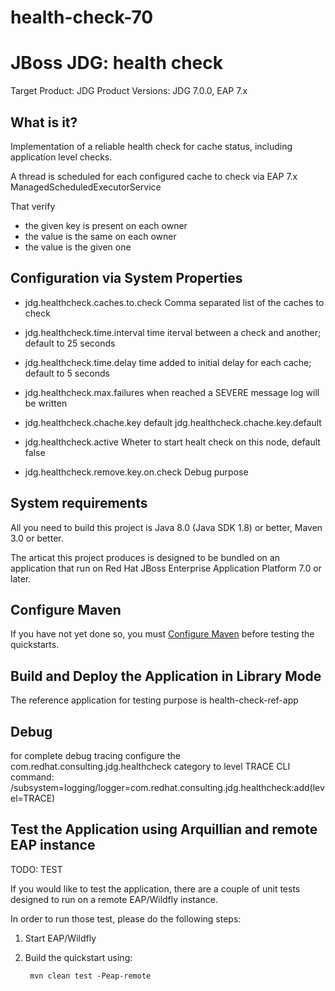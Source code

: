 # health-check-70

JBoss JDG: health check 
=====================================
Target Product: JDG
Product Versions: JDG 7.0.0, EAP 7.x


What is it?
-----------

Implementation of a reliable health check for cache status, including application level checks.

A thread is scheduled for each configured cache to check via EAP 7.x ManagedScheduledExecutorService

That verify
  - the given key is present on each owner
  - the value is the same on each owner
  - the value is the given one
	 

Configuration via System Properties
-------------------
	
 * jdg.healthcheck.caches.to.check 
   Comma separated list of the caches to check
	
 * jdg.healthcheck.time.interval
   time iterval between a check and another; default to 25 seconds 
	
 * jdg.healthcheck.time.delay
   time added to initial delay for each cache; default to 5 seconds
	
 * jdg.healthcheck.max.failures
   when reached a SEVERE message log will be written
   
 * jdg.healthcheck.chache.key
   default jdg.healthcheck.chache.key.default
   
 * jdg.healthcheck.active
   Wheter to start healt check on this node, default false
 
 * jdg.healthcheck.remove.key.on.check
   Debug purpose


System requirements
-------------------

All you need to build this project is Java 8.0 (Java SDK 1.8) or better, Maven 3.0 or better.

The articat this project produces is designed to be bundled on an application that run on Red Hat JBoss Enterprise Application Platform 7.0 or later.


Configure Maven
---------------

If you have not yet done so, you must [Configure Maven](https://github.com/jboss-developer/jboss-developer-shared-resources/blob/master/guides/CONFIGURE_MAVEN.md#configure-maven-to-build-and-deploy-the-quickstarts) before testing the quickstarts.


Build and Deploy the Application in Library Mode
------------------------------------------------

The reference application for testing purpose is health-check-ref-app


Debug
------------------------------------------------
for complete debug tracing configure the
com.redhat.consulting.jdg.healthcheck
category to level TRACE
CLI command:
/subsystem=logging/logger=com.redhat.consulting.jdg.healthcheck:add(level=TRACE)


Test the Application using Arquillian and remote EAP instance
-----------------------------------------------------------------

TODO: TEST

If you would like to test the application, there are a couple of unit tests designed to run on a remote EAP/Wildfly instance.

In order to run those test, please do the following steps:

1. Start EAP/Wildfly
2. Build the quickstart using:

        mvn clean test -Peap-remote
